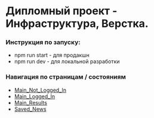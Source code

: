 # Дипломный проект - Инфраструктура, Верстка.

### Инструкция по запуску:
* npm run start - для продакшн
* npm run dev - для локальной разработки

### Навигация по страницам / состояниям
* [Main_Not_Logged_In](https://shishovka.github.io/news-explorer-frontend/)
* [Main_Logged_In](https://shishovka.github.io/news-explorer-frontend/main-logged-in)
* [Main_Results](https://shishovka.github.io/news-explorer-frontend/main-results)
* [Saved_News](https://shishovka.github.io/news-explorer-frontend/saved-news)